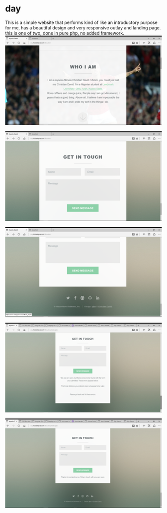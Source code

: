 # day

This is a simple website that performs kind of like an introductory purpose for me, has a beautiful design and very responsive outlay and landing page. 
this is one of two, done in pure php, no added framework.
<img src="aboutme/images/who.png" alt="" /><br/><br/>
<img src="aboutme/images/am.png" alt="" /><br/><br/>
<img src="aboutme/images/I.png" alt="" /><br/><br/>
<img src="aboutme/images/tellme.png" alt="" /><br/><br/>
<img src="aboutme/images/please.png" alt="" /><br/><br/>
